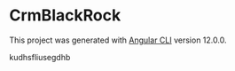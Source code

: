 # CrmBlackRock

This project was generated with [Angular CLI](https://github.com/angular/angular-cli) version 12.0.0.

kudhsfliusegdhb
